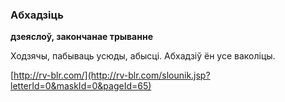 ### Абхадзіць
**дзеяслоў, закончанае трыванне**

Ходзячы, пабываць усюды, абысці. Абхадзіў ён усе ваколіцы.

<a rel="author">[http://rv-blr.com/](http://rv-blr.com/slounik.jsp?letterId=0&maskId=0&pageId=65)</a>
